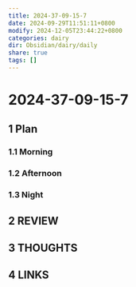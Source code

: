 ```yaml
---
title: 2024-37-09-15-7
date: 2024-09-29T11:51:11+0800
modify: 2024-12-05T23:44:22+0800
categories: dairy
dir: Obsidian/dairy/daily
share: true
tags: []
---
```


# 2024-37-09-15-7

## 1 Plan

### 1.1 Morning

### 1.2 Afternoon

### 1.3 Night

## 2 REVIEW

## 3 THOUGHTS

## 4 LINKS